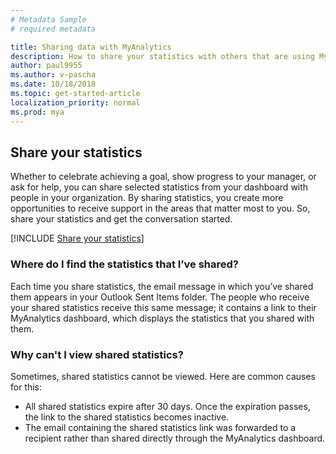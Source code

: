 ```yaml
---
# Metadata Sample
# required metadata

title: Sharing data with MyAnalytics
description: How to share your statistics with others that are using MyAnalytics.
author: paul9955
ms.author: v-pascha
ms.date: 10/18/2018
ms.topic: get-started-article
localization_priority: normal 
ms.prod: mya
---
```


## Share your statistics 

Whether to celebrate achieving a goal, show progress to your manager, or ask for help, you can share selected statistics from your dashboard with people in your organization. By sharing statistics, you create more opportunities to receive support in the areas that matter most to you. So, share your statistics and get the conversation started.  

[!INCLUDE [Share your statistics](../../Includes/to-share-statistics.md)]

### Where do I find the statistics that I’ve shared? 

Each time you share statistics, the email message in which you’ve shared them appears in your Outlook Sent Items folder. The people who receive your shared statistics receive this same message; it contains a link to their MyAnalytics dashboard, which displays the statistics that you shared with them. 

### Why can't I view shared statistics? 

Sometimes, shared statistics cannot be viewed. Here are common causes for this:  

* All shared statistics expire after 30 days. Once the expiration passes, the link to the shared statistics becomes inactive. 
* The email containing the shared statistics link was forwarded to a recipient rather than shared directly through the MyAnalytics dashboard.